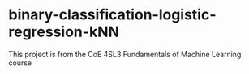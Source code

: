 # binary-classification-logistic-regression-kNN
This project is from the CoE 4SL3 Fundamentals of Machine Learning course
